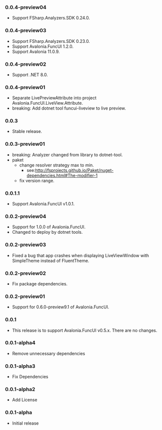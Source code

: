 ### 0.0.4-preview04

* Support FSharp.Analyzers.SDK 0.24.0.

### 0.0.4-preview03

* Support FSharp.Analyzers.SDK 0.23.0.
* Support Avalonia.FuncUI 1.2.0.
* Support Avalonia 11.0.9.

### 0.0.4-preview02

* Support .NET 8.0.

### 0.0.4-preview01

* Separate LivePreviewAttribute into project Avalonia.FuncUI.LiveView.Attribute.
* breaking: Add dotnet tool funcui-liveview to live preview.

### 0.0.3

* Stable release.

### 0.0.3-preview01

* breaking: Analyzer changed from library to dotnet-tool.
* paket
  * change resolver strategy max to min.
    * see:http://fsprojects.github.io/Paket/nuget-dependencies.html#The-modifier-1
  * fix version range.

### 0.0.1.1

* Support Avalonia.FuncUI v1.0.1.

### 0.0.2-preview04

* Support for 1.0.0 of Avalonia.FuncUI.
* Changed to deploy by dotnet tools.

### 0.0.2-preview03

* Fixed a bug that app crashes when displaying LiveViewWindow with SimpleTheme instead of FluentTheme.

### 0.0.2-preview02

* Fix package dependencies.

### 0.0.2-preview01

* Support for 0.6.0-preview9.1 of Avalonia.FuncUI.

### 0.0.1

* This release is to support Avalonia.FuncUI v0.5.x. There are no changes.

### 0.0.1-alpha4

* Remove unnecessary dependencies

### 0.0.1-alpha3

* Fix Dependencies

### 0.0.1-alpha2

* Add License

### 0.0.1-alpha

* Initial release
